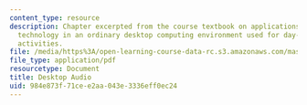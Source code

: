 ```yaml
---
content_type: resource
description: Chapter excerpted from the course textbook on applications of speech
  technology in an ordinary desktop computing environment used for day-to-day office
  activities.
file: /media/https%3A/open-learning-course-data-rc.s3.amazonaws.com/mas-632-conversational-computer-systems-fall-2008/984e873f71cee2aa043e3336eff0ec24_shmandt_txt_ch12.pdf
file_type: application/pdf
resourcetype: Document
title: Desktop Audio
uid: 984e873f-71ce-e2aa-043e-3336eff0ec24
---
```

